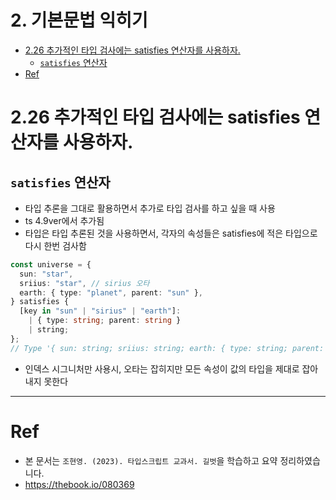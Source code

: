 # 2. 기본문법 익히기 <!-- omit in toc -->

- [2.26 추가적인 타입 검사에는 satisfies 연산자를 사용하자.](#226-추가적인-타입-검사에는-satisfies-연산자를-사용하자)
  - [`satisfies` 연산자](#satisfies-연산자)
- [Ref](#ref)

# 2.26 추가적인 타입 검사에는 satisfies 연산자를 사용하자.

## `satisfies` 연산자

- 타입 추론을 그대로 활용하면서 추가로 타입 검사를 하고 싶을 때 사용
- ts 4.9ver에서 추가됨
- 타입은 타입 추론된 것을 사용하면서, 각자의 속성들은 satisfies에 적은 타입으로 다시 한번 검사함

```ts
const universe = {
  sun: "star",
  sriius: "star", // sirius 오타
  earth: { type: "planet", parent: "sun" },
} satisfies {
  [key in "sun" | "sirius" | "earth"]:
    | { type: string; parent: string }
    | string;
};
// Type '{ sun: string; sriius: string; earth: { type: string; parent: string; }; }' does not satisfy the expected type '{ sun: string | { type: string; parent: string; }; sirius: string | { type: string; parent: string; }; earth: string | { type: string; parent: string; }; }'. Object literal may only specify known properties, but 'sriius' does not exist in type '{ sun: string | { type: string; parent: string; }; sirius: string | { type: string; parent: string; }; earth: string | { type: string; parent: string; }; }'. Did you mean to write 'sirius'?
```

- 인덱스 시그니처만 사용시, 오타는 잡히지만 모든 속성이 값의 타입을 제대로 잡아내지 못한다

---

# Ref

- 본 문서는 `조현영. (2023). 타입스크립트 교과서. 길벗`을 학습하고 요약 정리하였습니다.
- https://thebook.io/080369
